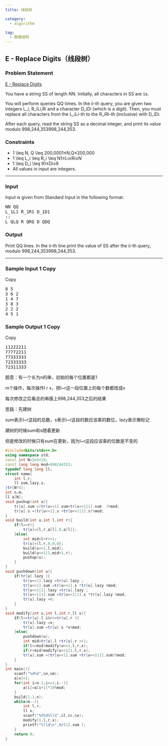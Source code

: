 ```yaml
---
title: 线段树

category:
  - algorithm

tag:
  - 数据结构
---
```



## E - Replace Digits（线段树）

<h3>Problem Statement</h3>

<p><a data-link-desc="AtCoder is a programming contest site for anyone from beginners to experts. We hold weekly programming contests online." data-link-icon="https://img.atcoder.jp/assets/favicon.png" data-link-title="E - Replace Digits" href="https://atcoder.jp/contests/abl/tasks/abl_e" title="E - Replace Digits">E - Replace Digits</a></p>

<p>You have a string SS of length NN. Initially, all characters in SS are <code>1</code>s.</p>

<p>You will perform queries QQ times. In the ii-th query, you are given two integers L_i, R_iLi​,Ri​ and a character D_iDi​ (which is a digit). Then, you must replace all characters from the L_iLi​-th to the R_iRi​-th (inclusive) with D_iDi​.</p>

<p>After each query, read the string SS as a decimal integer, and print its value modulo 998,244,353998,244,353.</p>

<h3>Constraints</h3>

<ul><li>1 \leq N, Q \leq 200,0001≤N,Q≤200,000</li>
	<li>1 \leq L_i \leq R_i \leq N1≤Li​≤Ri​≤N</li>
	<li>1 \leq D_i \leq 91≤Di​≤9</li>
	<li>All values in input are integers.</li>
</ul><hr /><h3>Input</h3>

<p>Input is given from Standard Input in the following format:</p>

<pre>
NN QQ
L_1L1​ R_1R1​ D_1D1​
::
L_QLQ​ R_QRQ​ D_QDQ​
</pre>

<h3>Output</h3>

<p>Print QQ lines. In the ii-th line print the value of SS after the ii-th query, modulo 998,244,353998,244,353.</p>

<hr /><h3>Sample Input 1 Copy</h3>

<p>Copy</p>

<pre id="pre-sample0">
8 5
3 6 2
1 4 7
3 8 3
2 2 2
4 5 1
</pre>

<h3>Sample Output 1 Copy</h3>

<p>Copy</p>

<pre id="pre-sample1">
11222211
77772211
77333333
72333333
72311333
</pre>

<p></p>

<p>题意：有一个长为n的串，初始的每个位置都是1</p>

<p>m个操作，每次操作l r x，把l~r这一段位置上的每个数都改成x</p>

<p>每次修改之后看总的串膜上998,244,353之后的结果</p>

<p>思路：先建树</p>

<p>sum表示l~r这段的总数，s表示l~r这段的数应该乘的数位，lazy表示懒标记</p>

<p>建树的时候sum和s随着更新</p>

<p>但是修改的时候只有sum在更新，因为l~r这段应该乘的位数是不变的</p>


```cpp
#include<bits/stdc++.h>
using namespace std;
const int N=2e5+10;
const long long mod=998244353;
typedef long long ll;
struct name{
	int l,r;
	ll sum,lazy,s;
}tr[N*4];
int n,m;
ll a[N];
void pushup(int u){
	tr[u].sum =(tr[u<<1].sum+tr[u<<1|1].sum  )%mod;
	tr[u].s =(tr[u<<1].s +tr[u<<1|1].s)%mod;
}
void build(int u,int l,int r){
	if(l==r){
		tr[u]={l,r,a[l],0,a[l]};
	}else{
		int mid=l+r>>1;
		tr[u]={l,r,0,0,0};
		build(u<<1,l,mid);
		build(u<<1|1,mid+1,r);
		pushup(u);
	}
}
void pushdown(int u){
	if(tr[u].lazy ){
		tr[u<<1].lazy =tr[u].lazy ;
		tr[u<<1].sum =tr[u<<1].s *tr[u].lazy %mod;
		tr[u<<1|1].lazy =tr[u].lazy ;
		tr[u<<1|1].sum =tr[u<<1|1].s *tr[u].lazy %mod;
		tr[u].lazy =0;		
	}
}
void modify(int u,int l,int r,ll x){
	if(l<=tr[u].l &&r>=tr[u].r ){
		tr[u].lazy =x;
		tr[u].sum =tr[u].s *x%mod;
	}else{
		pushdown(u);
		int mid=tr[u].l +tr[u].r >>1;
		if(l<=mid)modify(u<<1,l,r,x);
		if(r>mid)modify(u<<1|1,l,r,x);
		tr[u].sum =(tr[u<<1].sum +tr[u<<1|1].sum)%mod; 
	}
}
int main(){
	scanf("%d%d",&n,&m);
	a[n]=1;
	for(int i=n-1;i>=1;i--){
		a[i]=a[i+1]*10%mod;
	}
	build(1,1,n);
	while(m--){
		int l,r;
		ll x;
		scanf("%d%d%lld",&l,&r,&x);
		modify(1,l,r,x);
		printf("%lld\n",tr[1].sum );
	}
	return 0;
}
```
